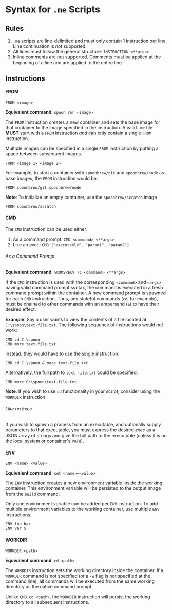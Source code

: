 # Syntax for `.me` Scripts

## Rules

1. `.me` scripts are line-delimited and must only contain 1 instruction per line. Line continuation is *not* supported. 
2. All lines must follow the general structure: `INSTRUCTION <**args>`
3. Inline comments are not supported. Comments must be applied at the beginning of a line and are applied to the entire line. 

## Instructions

#### FROM

	FROM <image>

**Equivalent command**: `spoon run <image>`

The `FROM` instruction creates a new container and sets the base image for that container to the image specified in the instruction. A valid `.me` file **MUST** start with a `FROM` instruction *and* can only contain a single `FROM` instruction. 

Multiple images can be specified in a single `FROM` instruction by putting a space between subsequent images. 

	FROM <image 1> <image 2>

For example, to start a container with `spoonbrew/git` and `spoonbrew/node` as base images, the `FROM` instruction would be: 

	FROM spoonbrew/git spoonbrew/node

**Note**: To initialize an empty container, use the `spoonbrew/scratch` image

	FROM spoonbrew/scratch

#### CMD

The `CMD` instruction can be used either: 

1. As a command prompt: `CMD <command> <**args>`
2. Like an *exec*: `CMD ["executable", "param1", "param2"]`

###### As a Command Prompt

**Equivalent command**: `%COMSPEC% /c <command> <**args>`

If the `CMD` instruction is used with the corresponding `<command>` and `<args>` having valid command prompt syntax, the command is executed in a fresh command prompt within the container. A new command prompt is spawned for each `CMD` instruction. Thus, any stateful commands (`cd`, for example), must be chained to other commands with an ampersand (`&`) to have their desired effect. 

**Example**: Say a user wants to view the contents of a file located at `C:\spoon\text-file.txt`. The following sequence of instructions would *not* work: 

	CMD cd C:\spoon
	CMD more text-file.txt

Instead, they would have to use the single instruction:

	CMD cd C:\spoon & more text-file.txt

Alternatively, the full path to `text-file.txt` could be specified:

	CMD more C:\spoon\text-file.txt

**Note**: If you wish to use `cd` functionality in your script, consider using the `WORKDIR` instruction. 

###### Like an Exec

If you wish to spawn a process from an executable, and optionally supply parameters to that executable, you must express the desired *exec* as a JSON array of strings and give the full path to the executable (unless it is on the local system or container's `PATH`). 

#### ENV

	ENV <name> <value>

**Equivalent command**: `set <name>=<value>`

The `ENV` instruction creates a new environment variable inside the working container. This environment variable will be persisted to the output image from the `build` command. 

Only one environment variable can be added per `ENV` instruction. To add multiple environment variables to the working container, use multiple `ENV` instructions. 

	ENV foo bar
	ENV var 5

#### WORKDIR

	WORKDIR <path>

**Equivalent command**: `cd <path>`

The `WORKDIR` instruction sets the working directory inside the container. If a `WORKDIR` command is not specified (or a `-w` flag is not specified at the command line), all commands will be executed from the same working directory as the native command prompt. 

Unlike `CMD cd <path>`, the `WORKDIR` instruction will persist the working directory to all subsequent instructions. 